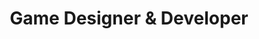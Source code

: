 ---
name: "Andre Gottgtroy"
title: "Game Designer & Developer"
heroSubtitle: |
  Hello, My name is André Gottgtroy, I am a passionate game designer with a love for crafting worlds and experiences, one mechanic at a time. I am currently working as a general game designer at Mytona.

  Below, you can find my professional and hobby game development work, as well as my game design blog.

about: "I'm a passionate game designer with a love for creating immersive and memorable experiences. My design philosophy is centered around 'game feel' and player agency. I thrive on solving complex design challenges and collaborating with creative teams to bring virtual worlds to life. From initial concept to final polish, I'm dedicated to crafting games that resonate with players."
skills:
  - name: "Game Design"
    icon: "Gamepad2"
    description: "General, Systems, Content, Social, Monetization, Technical, Gameplay, Prototyping, R&D"
  - name: "Development"
    icon: "Code"
    description: "Unreal Engine, Unity Engine, Unreal (Blueprints), C, C++, C#, JavaScript, Python, Lua"
  - name: "Tools"
    icon: "Brush"
    description: "Figma, Adobe Photoshop, Miro, Wrike, Jira, Trello, Coda"
  - name: "Core Competencies"
    icon: "BrainCircuit"
    description: "Problem Solving, Team Collaboration, Analysis, Creative Skills, Team Leading, Mentoring, Agile/Scrum, Version Control (Git)"
experience:
  - role: "Lead Game Designer"
    company: "Starlight Studios"
    period: "2020 - Present"
    description: "Leading design on unannounced titles, mentoring junior designers, and defining the creative vision for new IPs."
    linkedProjectId: 1
  - role: "Game Designer"
    company: "PixelForge Games"
    period: "2018 - 2020"
    description: "Designed and implemented core features for two successful mobile titles, contributing to level design and system balancing."
    linkedProjectId: 4
  - role: "QA Tester"
    company: "Questline Interactive"
    period: "2016 - 2018"
    description: "Began my journey in the industry, identifying and documenting bugs, and providing player-focused feedback."
---